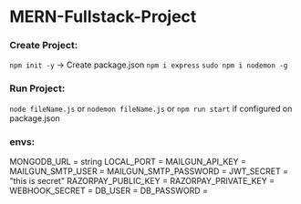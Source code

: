 # MERN-Fullstack-Project

### Create Project:

`npm init -y` -> Create package.json
`npm i express`
`sudo npm i nodemon -g`

### Run Project:

`node fileName.js`
or
`nodemon fileName.js`
or
`npm run start` if configured on package.json

### envs:

MONGODB_URL = string
LOCAL_PORT =
MAILGUN_API_KEY =
MAILGUN_SMTP_USER =
MAILGUN_SMTP_PASSWORD =
JWT_SECRET = "this is secret"
RAZORPAY_PUBLIC_KEY =
RAZORPAY_PRIVATE_KEY =
WEBHOOK_SECRET =
DB_USER =
DB_PASSWORD =
